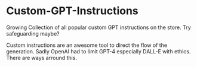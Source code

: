 # Custom-GPT-Instructions
Growing Collection of all popular custom GPT instructions on the store. Try safeguarding maybe?

Custom instructions are an awesome tool to direct the flow of the generation. 
Sadly OpenAI had to limit GPT-4 especially DALL-E with ethics. 
There are ways arround this.

